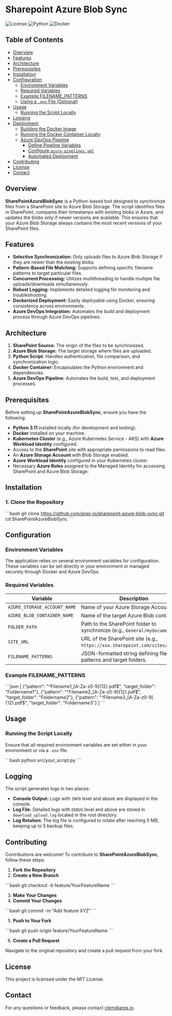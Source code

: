 
# Sharepoint Azure Blob Sync

![License](https://img.shields.io/badge/license-MIT-blue.svg)
![Python](https://img.shields.io/badge/python-3.11-blue.svg)
![Docker](https://img.shields.io/badge/docker-enabled-blue.svg)

## Table of Contents

- [Overview](#overview)
- [Features](#features)
- [Architecture](#architecture)
- [Prerequisites](#prerequisites)
- [Installation](#installation)
- [Configuration](#configuration)
  - [Environment Variables](#environment-variables)
  - [Required Variables](#required-variables)
  - [Example FILENAME_PATTERNS](#example-filename_patterns)
  - [Using a `.env` File (Optional)](#using-a-env-file-optional)
- [Usage](#usage)
  - [Running the Script Locally](#running-the-script-locally)
- [Logging](#logging)
- [Deployment](#deployment)
  - [Building the Docker Image](#building-the-docker-image)
  - [Running the Docker Container Locally](#running-the-docker-container-locally)
  - [Azure DevOps Pipeline](#azure-devops-pipeline)
    - [Define Pipeline Variables](#define-pipeline-variables)
    - [Configure `azure-pipelines.yml`](#configure-azure-pipelinesyml)
    - [Automated Deployment](#automated-deployment)
- [Contributing](#contributing)
- [License](#license)
- [Contact](#contact)

## Overview

**SharePointAzureBlobSync** is a Python-based tool designed to synchronize files from a SharePoint site to Azure Blob Storage. The script identifies files in SharePoint, compares their timestamps with existing blobs in Azure, and updates the blobs only if newer versions are available. This ensures that your Azure Blob Storage always contains the most recent versions of your SharePoint files.

## Features

- **Selective Synchronization:** Only uploads files to Azure Blob Storage if they are newer than the existing blobs.
- **Pattern-Based File Matching:** Supports defining specific filename patterns to target particular files.
- **Concurrent Processing:** Utilizes multithreading to handle multiple file uploads/downloads simultaneously.
- **Robust Logging:** Implements detailed logging for monitoring and troubleshooting.
- **Dockerized Deployment:** Easily deployable using Docker, ensuring consistency across environments.
- **Azure DevOps Integration:** Automates the build and deployment process through Azure DevOps pipelines.

## Architecture

1. **SharePoint Source:** The origin of the files to be synchronized.
2. **Azure Blob Storage:** The target storage where files are uploaded.
3. **Python Script:** Handles authentication, file comparison, and synchronization logic.
4. **Docker Container:** Encapsulates the Python environment and dependencies.
5. **Azure DevOps Pipeline:** Automates the build, test, and deployment processes.

## Prerequisites

Before setting up **SharePointAzureBlobSync**, ensure you have the following:

- **Python 3.11** installed locally (for development and testing).
- **Docker** installed on your machine.
- **Kubernetes Cluster** (e.g., Azure Kubernetes Service - AKS) with **Azure Workload Identity** configured.
- Access to the **SharePoint** site with appropriate permissions to read files.
- An **Azure Storage Account** with Blob Storage enabled.
- **Azure Workload Identity** configured in your Kubernetes cluster.
- Necessary **Azure Roles** assigned to the Managed Identity for accessing SharePoint and Azure Blob Storage.

## Installation

### 1. Clone the Repository

\`\`\`bash
git clone https://github.com/arqs-io/sharepoint-azure-blob-sync.git
cd SharePointAzureBlobSync
\`\`\`

## Configuration

### Environment Variables

The application relies on several environment variables for configuration. These variables can be set directly in your environment or managed securely through Docker and Azure DevOps.

### Required Variables

| Variable                        | Description                                                                                             |
| ------------------------------- | ------------------------------------------------------------------------------------------------------- |
| `AZURE_STORAGE_ACCOUNT_NAME`    | Name of your Azure Storage Account.                                                                     |
| `AZURE_BLOB_CONTAINER_NAME`     | Name of the target Azure Blob container.                                                                |
| `FOLDER_PATH`                   | Path to the SharePoint folder to synchronize (e.g., `General/mydocuments`).                             |
| `SITE_URL`                      | URL of the SharePoint site (e.g., `https://xxx.sharepoint.com/sites/mysite`).                           |
| `FILENAME_PATTERNS`             | JSON-formatted string defining filename patterns and target folders.                                    |

### Example FILENAME_PATTERNS

\`\`\`json
[
    {"pattern": "^Filename1_[A-Za-z0-9]{12}\.pdf$", "target_folder": "Foldername1"},
    {"pattern": "^Filename2_[A-Za-z0-9]{12}\.pdf$", "target_folder": "Foldername2"},
    {"pattern": "^Filename3_[A-Za-z0-9]{12}\.pdf$", "target_folder": "Foldername3"}
]
\`\`\`

## Usage

### Running the Script Locally

Ensure that all required environment variables are set either in your environment or via a `.env` file.

\`\`\`bash
python src/your_script.py
\`\`\`

## Logging

The script generates logs in two places:

- **Console Output:** Logs with `INFO` level and above are displayed in the console.
- **Log File:** Detailed logs with `DEBUG` level and above are stored in `download_upload.log` located in the root directory.
- **Log Rotation:** The log file is configured to rotate after reaching 5 MB, keeping up to 5 backup files.

## Contributing

Contributions are welcome! To contribute to **SharePointAzureBlobSync**, follow these steps:

1. **Fork the Repository**
2. **Create a New Branch**

\`\`\`bash
git checkout -b feature/YourFeatureName
\`\`\`

3. **Make Your Changes**
4. **Commit Your Changes**

\`\`\`bash
git commit -m "Add feature XYZ"
\`\`\`

5. **Push to Your Fork**

\`\`\`bash
git push origin feature/YourFeatureName
\`\`\`

6. **Create a Pull Request**

Navigate to the original repository and create a pull request from your fork.

## License

This project is licensed under the MIT License.

## Contact

For any questions or feedback, please contact [clem@arqs.io](mailto:your-email@example.com).
